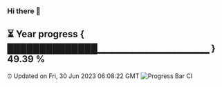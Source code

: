 ### Hi there 👋
⏳ Year progress { ██████████████▁▁▁▁▁▁▁▁▁▁▁▁▁▁▁▁ } 49.39 %
---
⏰ Updated on Fri, 30 Jun 2023 06:08:22 GMT
![Progress Bar CI](https://github.com/Moyi321/Moyi321/workflows/Progress%20Bar%20CI/badge.svg)
